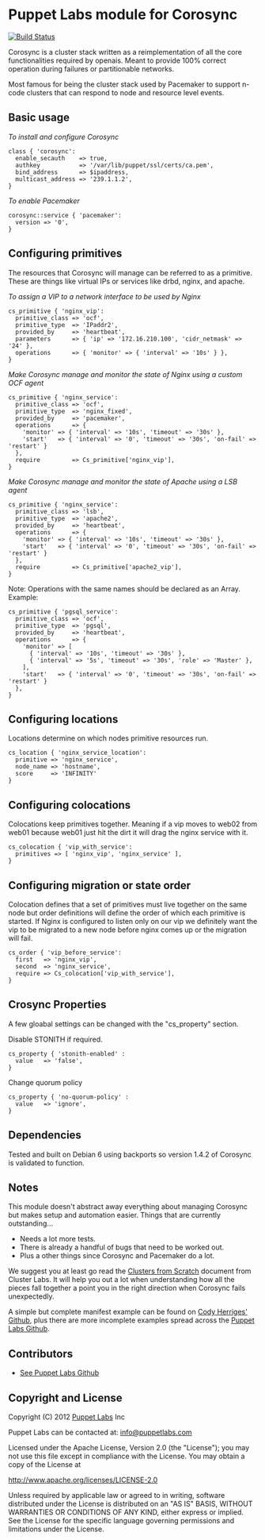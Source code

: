 Puppet Labs module for Corosync
============================

[![Build Status](https://travis-ci.org/puppetlabs/puppetlabs-corosync.png?branch=master)](https://travis-ci.org/puppetlabs/puppetlabs-corosync)

Corosync is a cluster stack written as a reimplementation of all the core
functionalities required by openais.  Meant to provide 100% correct operation
during failures or partitionable networks.

Most famous for being the cluster stack used by Pacemaker to support n-code
clusters that can respond to node and resource level events.

Basic usage
-----------

*To install and configure Corosync*

```puppet
class { 'corosync':
  enable_secauth    => true,
  authkey           => '/var/lib/puppet/ssl/certs/ca.pem',
  bind_address      => $ipaddress,
  multicast_address => '239.1.1.2',
}
```

*To enable Pacemaker*

```puppet
corosync::service { 'pacemaker':
  version => '0',
}
```

Configuring primitives
------------------------

The resources that Corosync will manage can be referred to as a primitive.
These are things like virtual IPs or services like drbd, nginx, and apache.

*To assign a VIP to a network interface to be used by Nginx*

```puppet
cs_primitive { 'nginx_vip':
  primitive_class => 'ocf',
  primitive_type  => 'IPaddr2',
  provided_by     => 'heartbeat',
  parameters      => { 'ip' => '172.16.210.100', 'cidr_netmask' => '24' },
  operations      => { 'monitor' => { 'interval' => '10s' } },
}
```

*Make Corosync manage and monitor the state of Nginx using a custom OCF agent*

```puppet
cs_primitive { 'nginx_service':
  primitive_class => 'ocf',
  primitive_type  => 'nginx_fixed',
  provided_by     => 'pacemaker',
  operations      => {
    'monitor' => { 'interval' => '10s', 'timeout' => '30s' },
    'start'   => { 'interval' => '0', 'timeout' => '30s', 'on-fail' => 'restart' }
  },
  require         => Cs_primitive['nginx_vip'],
}
```

*Make Corosync manage and monitor the state of Apache using a LSB agent*

```puppet
cs_primitive { 'nginx_service':
  primitive_class => 'lsb',
  primitive_type  => 'apache2',
  provided_by     => 'heartbeat',
  operations      => {
    'monitor' => { 'interval' => '10s', 'timeout' => '30s' },
    'start'   => { 'interval' => '0', 'timeout' => '30s', 'on-fail' => 'restart' }
  },
  require         => Cs_primitive['apache2_vip'],
}
```

Note: Operations with the same names should be declared as an Array. Example:
```puppet
cs_primitive { 'pgsql_service':
  primitive_class => 'ocf',
  primitive_type  => 'pgsql',
  provided_by     => 'heartbeat',
  operations      => {
    'monitor' => [
      { 'interval' => '10s', 'timeout' => '30s' },
      { 'interval' => '5s', 'timeout' => '30s', 'role' => 'Master' },
    ],
    'start'   => { 'interval' => '0', 'timeout' => '30s', 'on-fail' => 'restart' }
  },
}
```


Configuring locations
-----------------------

Locations determine on which nodes primitive resources run. 

```puppet
cs_location { 'nginx_service_location':
  primitive => 'nginx_service',
  node_name => 'hostname',
  score     => 'INFINITY'
}
```
Configuring colocations
-----------------------

Colocations keep primitives together.  Meaning if a vip moves to web02 from web01
because web01 just hit the dirt it will drag the nginx service with it.

```puppet
cs_colocation { 'vip_with_service':
  primitives => [ 'nginx_vip', 'nginx_service' ],
}
```

Configuring migration or state order
------------------------------------

Colocation defines that a set of primitives must live together on the same node
but order definitions will define the order of which each primitive is started.  If
Nginx is configured to listen only on our vip we definitely want the vip to be
migrated to a new node before nginx comes up or the migration will fail.

```puppet
cs_order { 'vip_before_service':
  first   => 'nginx_vip',
  second  => 'nginx_service',
  require => Cs_colocation['vip_with_service'],
}
```

Crosync Properties
------------------
A few gloabal settings can be changed with the "cs_property" section.


Disable STONITH if required.
```puppet
cs_property { 'stonith-enabled' :
  value   => 'false',
}
```

Change quorum policy 
```
cs_property { 'no-quorum-policy' :
  value   => 'ignore',
}
```


Dependencies
------------

Tested and built on Debian 6 using backports so version 1.4.2 of Corosync is validated
to function.

Notes
-----

This module doesn't abstract away everything about managing Corosync but makes setup
and automation easier.  Things that are currently outstanding...

 * Needs a lot more tests.
 * There is already a handful of bugs that need to be worked out.
 * Plus a other things since Corosync and Pacemaker do a lot.

We suggest you at least go read the [Clusters from Scratch](http://www.clusterlabs.org/doc/en-US/Pacemaker/1.1/html-single/Clusters_from_Scratch) document
from Cluster Labs.  It will help you out a lot when understanding how all the pieces
fall together a point you in the right direction when Corosync fails unexpectedly.

A simple but complete manifest example can be found on [Cody Herriges' Github](https://github.com/ody/ha-demo), plus
there are more incomplete examples spread across the [Puppet Labs Github](https://github.com/puppetlabs).

Contributors
------------

  * [See Puppet Labs Github](https://github.com/puppetlabs/puppetlabs-corosync/graphs/contributors)

Copyright and License
---------------------

Copyright (C) 2012 [Puppet Labs](https://www.puppetlabs.com/) Inc

Puppet Labs can be contacted at: info@puppetlabs.com

Licensed under the Apache License, Version 2.0 (the "License");
you may not use this file except in compliance with the License.
You may obtain a copy of the License at

  http://www.apache.org/licenses/LICENSE-2.0

Unless required by applicable law or agreed to in writing, software
distributed under the License is distributed on an "AS IS" BASIS,
WITHOUT WARRANTIES OR CONDITIONS OF ANY KIND, either express or implied.
See the License for the specific language governing permissions and
limitations under the License.

